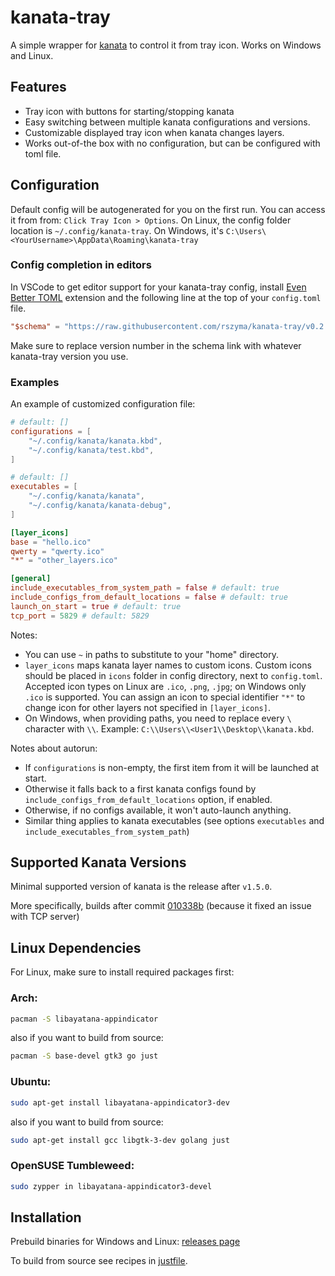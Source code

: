 # kanata-tray

A simple wrapper for [kanata](https://github.com/jtroo/kanata) to control it from tray icon. 
Works on Windows and Linux.

## Features

- Tray icon with buttons for starting/stopping kanata
- Easy switching between multiple kanata configurations and versions.
- Customizable displayed tray icon when kanata changes layers.
- Works out-of-the box with no configuration, but can be configured with toml file.

## Configuration

Default config will be autogenerated for you on the first run. 
You can access it from from: `Click Tray Icon > Options`. 
On Linux, the config folder location is `~/.config/kanata-tray`. 
On Windows, it's `C:\Users\<YourUsername>\AppData\Roaming\kanata-tray`

### Config completion in editors

In VSCode to get editor support for your kanata-tray config, install [Even Better TOML](https://marketplace.visualstudio.com/items?itemName=tamasfe.even-better-toml#completion-and-validation-with-json-schema) extension and the following line at the top of your `config.toml` file. 
```toml
"$schema" = "https://raw.githubusercontent.com/rszyma/kanata-tray/v0.2.0/doc/config_schema.json"
```
Make sure to replace version number in the schema link with whatever kanata-tray version you use.

### Examples 

An example of customized configuration file:

```toml
# default: []
configurations = [
    "~/.config/kanata/kanata.kbd",
    "~/.config/kanata/test.kbd",
]

# default: []
executables = [
    "~/.config/kanata/kanata", 
    "~/.config/kanata/kanata-debug",
]

[layer_icons]
base = "hello.ico" 
qwerty = "qwerty.ico"
"*" = "other_layers.ico"

[general]
include_executables_from_system_path = false # default: true
include_configs_from_default_locations = false # default: true
launch_on_start = true # default: true
tcp_port = 5829 # default: 5829
```

Notes:
- You can use `~` in paths to substitute to your "home" directory.
- `layer_icons` maps kanata layer names to custom icons. Custom icons should be placed in `icons` folder in config directory, next to `config.toml`. Accepted icon types on Linux are `.ico`, `.png`, `.jpg`; on Windows only `.ico` is supported. You can assign an icon to special identifier `"*"` to change icon for other layers not specified in `[layer_icons]`.
- On Windows, when providing paths, you need to replace every `\` character with `\\`. Example: `C:\\Users\\<User1\\Desktop\\kanata.kbd`.

Notes about autorun:
- If `configurations` is non-empty, the first item from it will be launched at start.
- Otherwise it falls back to a first kanata configs found by `include_configs_from_default_locations` option, if enabled.
- Otherwise, if no configs available, it won't auto-launch anything.
- Similar thing applies to kanata executables (see options `executables` and `include_executables_from_system_path`)

## Supported Kanata Versions

Minimal supported version of kanata is the release after `v1.5.0`.

More specifically, builds after commit [010338b](https://github.com/jtroo/kanata/commit/010338b14d0020098b9263a615ef2152c249d666) (because it fixed an issue with TCP server) 

## Linux Dependencies

For Linux, make sure to install required packages first:

### Arch:
```bash
pacman -S libayatana-appindicator
```

also if you want to build from source:
```bash
pacman -S base-devel gtk3 go just
``` 

### Ubuntu:
```bash
sudo apt-get install libayatana-appindicator3-dev 
```

also if you want to build from source:
```bash
sudo apt-get install gcc libgtk-3-dev golang just
```

### OpenSUSE Tumbleweed:
```bash
sudo zypper in libayatana-appindicator3-devel
```

## Installation

Prebuild binaries for Windows and Linux: [releases page](https://github.com/rszyma/kanata-tray/releases/latest)

To build from source see recipes in [justfile](./justfile).

